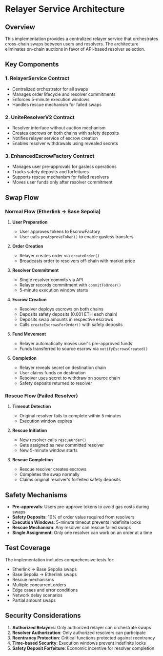 # Relayer Service Architecture

## Overview

This implementation provides a centralized relayer service that orchestrates cross-chain swaps between users and resolvers. The architecture eliminates on-chain auctions in favor of API-based resolver selection.

## Key Components

### 1. RelayerService Contract
- Centralized orchestrator for all swaps
- Manages order lifecycle and resolver commitments
- Enforces 5-minute execution windows
- Handles rescue mechanism for failed swaps

### 2. UniteResolverV2 Contract
- Resolver interface without auction mechanism
- Creates escrows on both chains with safety deposits
- Notifies relayer service of escrow creation
- Enables resolver withdrawals using revealed secrets

### 3. EnhancedEscrowFactory Contract
- Manages user pre-approvals for gasless operations
- Tracks safety deposits and forfeitures
- Supports rescue mechanism for failed resolvers
- Moves user funds only after resolver commitment

## Swap Flow

### Normal Flow (Etherlink → Base Sepolia)

1. **User Preparation**
   - User approves tokens to EscrowFactory
   - User calls `preApproveToken()` to enable gasless transfers

2. **Order Creation**
   - Relayer creates order via `createOrder()`
   - Broadcasts order to resolvers off-chain with market price

3. **Resolver Commitment**
   - Single resolver commits via API
   - Relayer records commitment with `commitToOrder()`
   - 5-minute execution window starts

4. **Escrow Creation**
   - Resolver deploys escrows on both chains
   - Deposits safety deposits (0.001 ETH each chain)
   - Deposits swap amounts in respective escrows
   - Calls `createEscrowsForOrder()` with safety deposits

5. **Fund Movement**
   - Relayer automatically moves user's pre-approved funds
   - Funds transferred to source escrow via `notifyEscrowsCreated()`

6. **Completion**
   - Relayer reveals secret on destination chain
   - User claims funds on destination
   - Resolver uses secret to withdraw on source chain
   - Safety deposits returned to resolver

### Rescue Flow (Failed Resolver)

1. **Timeout Detection**
   - Original resolver fails to complete within 5 minutes
   - Execution window expires

2. **Rescue Initiation**
   - New resolver calls `rescueOrder()`
   - Gets assigned as new committed resolver
   - New 5-minute window starts

3. **Rescue Completion**
   - Rescue resolver creates escrows
   - Completes the swap normally
   - Claims original resolver's forfeited safety deposits

## Safety Mechanisms

- **Pre-approvals**: Users pre-approve tokens to avoid gas costs during swaps
- **Safety Deposits**: 10% of order value required from resolvers
- **Execution Windows**: 5-minute timeout prevents indefinite locks
- **Rescue Mechanism**: Any resolver can rescue failed swaps
- **Single Assignment**: Only one resolver can work on an order at a time

## Test Coverage

The implementation includes comprehensive tests for:
- Etherlink → Base Sepolia swaps
- Base Sepolia → Etherlink swaps
- Rescue mechanisms
- Multiple concurrent orders
- Edge cases and error conditions
- Network delay scenarios
- Partial amount swaps

## Security Considerations

1. **Authorized Relayers**: Only authorized relayer can orchestrate swaps
2. **Resolver Authorization**: Only authorized resolvers can participate
3. **Reentrancy Protection**: Critical functions protected against reentrancy
4. **Time-based Security**: Execution windows prevent indefinite locks
5. **Safety Deposit Forfeiture**: Economic incentive for resolver completion